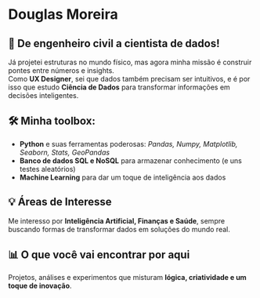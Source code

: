 # Douglas Moreira 

## 🚀 De engenheiro civil a cientista de dados!

Já projetei estruturas no mundo físico, mas agora minha missão é construir pontes entre números e insights.  
Como **UX Designer**, sei que dados também precisam ser intuitivos, e é por isso que estudo **Ciência de Dados** para transformar informações em decisões inteligentes.  

## 🛠️ Minha toolbox:
- **Python** e suas ferramentas poderosas: *Pandas, Numpy, Matplotlib, Seaborn, Stats, GeoPandas*  
- **Banco de dados SQL e NoSQL** para armazenar conhecimento (e uns testes aleatórios)  
- **Machine Learning** para dar um toque de inteligência aos dados  

## 💡 Áreas de Interesse  
Me interesso por **Inteligência Artificial, Finanças e Saúde**, sempre buscando formas de transformar dados em soluções do mundo real.  

## 📊 O que você vai encontrar por aqui  
Projetos, análises e experimentos que misturam **lógica, criatividade e um toque de inovação**.  
 
